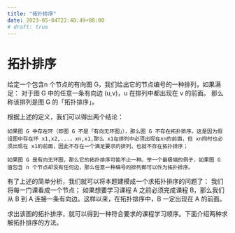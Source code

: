 ```yaml
---
title: "拓扑排序"
date: 2023-05-04T22:40:49+08:00
# draft: true
---
```


# 拓扑排序

给定一个包含n 个节点的有向图 G，我们给出它的节点编号的一种排列，如果满足：
对于图 G 中的任意一条有向边 (u,v)，u 在排列中都出现在 v 的前面。
那么称该排列是图 G 的「拓扑排序」。   

根据上述的定义，我们可以得出两个结论：

    如果图 G 中存在环（即图 G 不是「有向无环图」），那么图 G 不存在拓扑排序。这是因为假设图中存在环 x1,x2,...，xn,x1,那么 x1​在排列中必须出现在xn的前面，但 xn同时也必须出现在 x1的前面，因此不存在一个满足要求的排列，也就不存在拓扑排序；

    如果图 G 是有向无环图，那么它的拓扑排序可能不止一种。举一个最极端的例子，如果图 G 值包含 n 个节点却没有任何边，那么任意一种编号的排列都可以作为拓扑排序。
    
有了上述的简单分析，我们就可以将本题建模成一个求拓扑排序的问题了：
我们将每一门课看成一个节点；
如果想要学习课程 A 之前必须完成课程 B，那么我们从 B 到 A 连接一条有向边。这样以来，在拓扑排序中，B 一定出现在 A 的前面。

求出该图的拓扑排序，就可以得到一种符合要求的课程学习顺序。下面介绍两种求解拓扑排序的方法。
